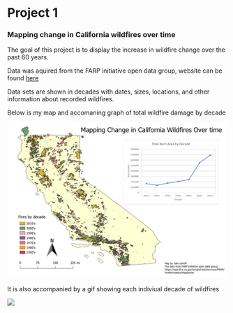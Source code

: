 
# Project 1

### Mapping change in California wildfires over time

The goal of this project is to display the increase in wildfire change over the past 60 years.

Data was aquired from the FARP initiative open data group, website can be found [here](https://egis.fire.ca.gov/arcgis/rest/services/FRAP/FirePerimeters/MapServer)

Data sets are shown in decades with dates, sizes, locations, and other information about recorded wildfires.

Below is my map and accomaning graph of total wildfire damage by decade

[<img src="images/fire_map_graph.png?raw=true"/>](project1_486/README.md)

It is also accompanied by a gif showing each indiviual decade of wildfires

<img src="images/demo.gif?raw=true"/>



